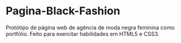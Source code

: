 # Pagina-Black-Fashion
 Protótipo de página web de agência de moda negra feminina como portfólio. Feito para exercitar habilidades em HTML5 e CSS3.
